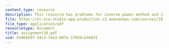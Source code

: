 ```yaml
---
content_type: resource
description: This resource has problems for inverse power method and iterations.
file: https://ol-ocw-studio-app-production.s3.amazonaws.com/courses/18-330-introduction-to-numerical-analysis-spring-2004/650b669f34c3f4a3687e1f65bce36831_assignment10.pdf
file_type: application/pdf
resourcetype: Document
title: assignment10.pdf
uid: 650b669f-34c3-f4a3-687e-1f65bce36831
---
```

